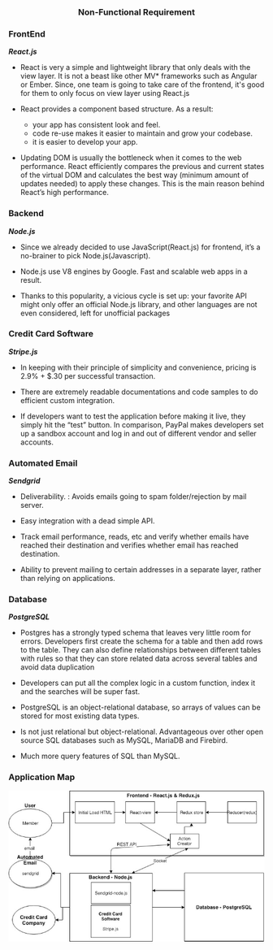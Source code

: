 <center><h3><b>Non-Functional Requirement</b></h3></center>

### FrontEnd 
***React.js***   
- React is very a simple and lightweight library that only deals with the view layer. It is not a beast like other MV* frameworks such as Angular or Ember. Since, one team is going to take care of the frontend, it's good for them to only focus on view layer using React.js 

- React provides a component based structure. As a result:
    - your app has consistent look and feel.
    - code re-use makes it easier to maintain and grow your codebase.
    - it is easier to develop your app.

- Updating DOM is usually the bottleneck when it comes to the web performance. React efficiently compares the previous and current states of the virtual DOM and calculates the best way (minimum amount of updates needed) to apply these changes. This is the main reason behind React’s high performance.


### Backend 
***Node.js***

- Since we already decided to use JavaScript(React.js) for frontend, it’s a no-brainer to pick Node.js(Javascript).

- Node.js use V8 engines by Google. Fast and scalable web apps in a result.

- Thanks to this popularity, a vicious cycle is set up: your favorite API might only offer an official Node.js library, and other languages are not even considered, left for unofficial packages 


### Credit Card Software 
***Stripe.js*** 
- In keeping with their principle of simplicity and convenience, pricing is 2.9% + $.30 per successful transaction.

-  There are extremely readable documentations and code samples to do efficient custom integration. 

- If developers want to test the application before making it live, they simply hit the “test” button. In comparison, PayPal makes developers set up a sandbox account and log in and out of different vendor and seller accounts.

### Automated Email 
***Sendgrid***

- Deliverability. : Avoids emails going to spam folder/rejection by mail server.  

- Easy integration with a dead simple API.

- Track email performance, reads, etc and verify whether emails have reached their destination and verifies whether email has reached destination. 

- Ability to prevent mailing to certain addresses in a separate layer, rather than relying on applications.

### Database 
***PostgreSQL***

- Postgres has a strongly typed schema that leaves very little room for errors. Developers first create the schema for a table and then add rows to the table. They can also define relationships between different tables with rules so that they can store related data across several tables and avoid data duplication

- Developers can put all the complex logic in a custom function, index it and the searches will be super fast. 

- PostgreSQL is an object-relational database, so arrays of values can be stored for most existing data types.

- Is not just relational but object-relational. Advantageous over other open source SQL databases such as MySQL, MariaDB and Firebird.

- Much more query features of SQL than MySQL.

### Application Map

![](done.jpg)
